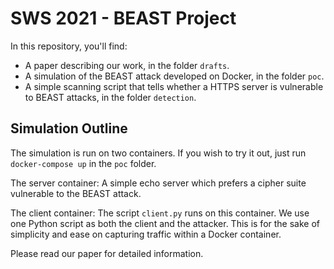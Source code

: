 # SWS 2021 - BEAST Project

In this repository, you'll find:
* A paper describing our work, in the folder `drafts`.
* A simulation of the BEAST attack developed on Docker, in the folder `poc`.
* A simple scanning script that tells whether a HTTPS server is vulnerable to BEAST attacks, in the folder `detection`.

## Simulation Outline
The simulation is run on two containers.
If you wish to try it out, just run `docker-compose up` in the `poc` folder.

The server container: A simple echo server which prefers a cipher suite vulnerable to the BEAST attack.

The client container: The script `client.py` runs on this container. We use one Python script as both the client and the attacker. This is for the sake of simplicity and ease on capturing traffic within a Docker container.

Please read our paper for detailed information.